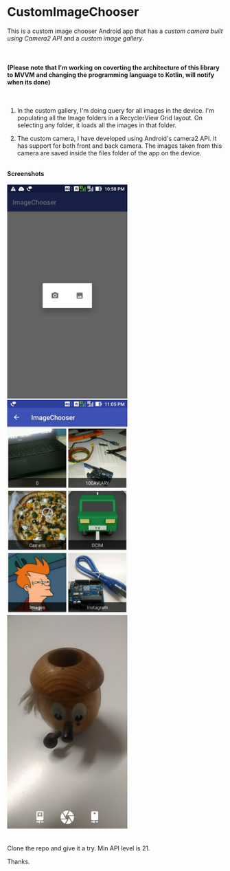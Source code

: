 # CustomImageChooser
This is a custom image chooser Android app that has a <em>custom camera built using Camera2 API</em> and a <em>custom image gallery</em>.

<br>
<b><h4>(Please note that I'm working on coverting the architecture of this library to MVVM and changing the programming language to Kotlin, will notify when its done)</h4></b> <br>

1. In the custom gallery, I'm doing query for all images in the device. I'm populating all the Image folders in a RecyclerView  Grid layout. On selecting any folder, it loads all the images in that folder.

2. The custom camera, I have developed using Android's camera2 API. It has support for both front and back camera.
The images taken from this camera are saved inside the files folder of the app on the device.    

<br>
<b>Screenshots</b><br><br>

<kbd>
<img src="https://github.com/Asutosh11/CustomImageChooser/blob/master/screenshots/1.jpg" alt="Screenshot1" width="280px"/>
</kbd>
<kbd>
<img src="https://github.com/Asutosh11/CustomImageChooser/blob/master/screenshots/2.jpg" alt="Screenshot2" width="280px"/>
</kbd>
<kbd>
<img src="https://github.com/Asutosh11/CustomImageChooser/blob/master/screenshots/Screenshot_20170808-095034.jpg" alt="Screenshot3" width="280px"/>
</kbd>

<br>
<br><br>
Clone the repo and give it a try. 
Min API level is 21.

Thanks.


